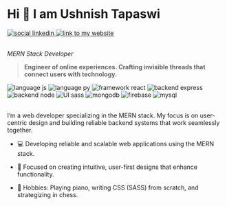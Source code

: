 <h1>Hi 👋 I am Ushnish Tapaswi</h1>

<div>
  <a href="https://www.linkedin.com/in/ushnish-tapaswi-719489267/">
<img src="https://img.shields.io/badge/linkedin-informational?style=flat&logo=linkedin&color=0A66C2" alt="social linkedin"/>
  </a>
  
<a href="https://plushexe351.github.io/Personal-Website">
<img src="https://img.shields.io/badge/my_website-whitesmoke?style=flat&logo=googlechrome&color=white" alt="link to my website"/>
</div>
</a>

<br>

<p><em>MERN Stack Developer</em></p>

<blockquote>
<strong>Engineer of online experiences. Crafting invisible threads that connect users with technology.</strong>
</blockquote>

<div>
<img src="https://img.shields.io/badge/Code-JavaScript-informational?style=flat&logo=javascript&color=333333&labelColor=333333" alt="language js"/>
<img src="https://img.shields.io/badge/Code-Python-informational?style=flat&logo=python&color=333333&labelColor=333333" alt="language py"/>
<img src="https://img.shields.io/badge/Framework-React-informational?style=flat&logo=react&color=333333&labelColor=333333" alt="framework react"/>
<img src="https://img.shields.io/badge/backend-express-informational?style=flat&logo=express&color=333333&labelColor=333333" alt="backend express"/>
<img src="https://img.shields.io/badge/backend-node-informational?style=flat&logo=node.js&color=333333&labelColor=333333" alt="backend node"/>
<img src="https://img.shields.io/badge/UI-scss-informational?style=flat&logo=sass&color=333333&labelColor=333333" alt="UI sass"/>
<img src="https://img.shields.io/badge/nosql-mongodb-informational?style=flat&logo=mongodb&color=333333&labelColor=333333" alt="mongodb"/>
<img src="https://img.shields.io/badge/nosql-firebase-informational?style=flat&logo=firebase&color=333333&labelColor=333333" alt="firebase"/>
<img src="https://img.shields.io/badge/DB-MySQL-informational?style=flat&logo=mysql&color=333333&labelColor=333333" alt="mysql"/>

</div>

<br>

<p>I’m a web developer specializing in the MERN stack. My focus is on user-centric design and building reliable backend systems that work seamlessly together.</p>

<ul>
  <li>
    
💻 Developing reliable and scalable web applications using the MERN stack.
  </li>
  <li>
    
🎨 Focused on creating intuitive, user-first designs that enhance functionality.
  </li>
  <li>
🎹 Hobbies: Playing piano, writing CSS (SASS) from scratch, and strategizing in chess.
    
  </li>
</ul>
<!---
plushexe351/plushexe351 is a ✨ special ✨ repository because its `README.md` (this file) appears on your GitHub profile.
You can click the Preview link to take a look at your changes.
--->
